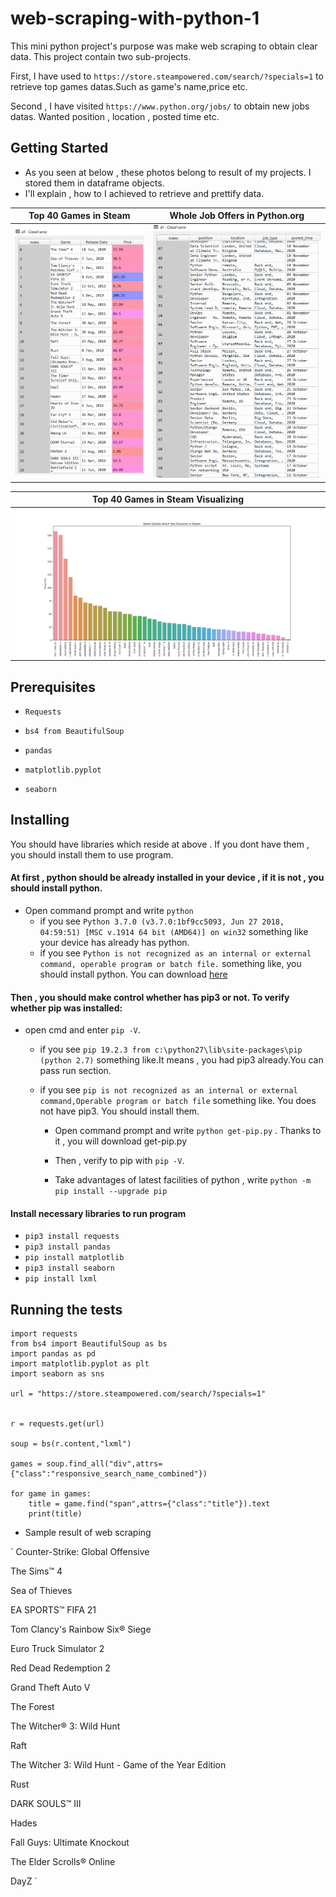 # web-scraping-with-python-1

This mini python project's purpose was make web scraping to obtain clear data. This project contain two sub-projects. 

First, I have used to `https://store.steampowered.com/search/?specials=1` to retrieve top games datas.Such as game's name,price etc.

Second , I have visited `https://www.python.org/jobs/` to obtain new jobs datas. Wanted position , location , posted time etc.

## Getting Started
* As you seen at below , these photos belong to result of my projects. I stored them in dataframe objects.
* I'll explain , how to I achieved to retrieve and prettify data.

|         Top 40 Games in Steam    | Whole Job Offers in Python.org |
|----------------------------------|--------------------------------|
| <img src="/img/games_table.png"> | <img src="/img/jobs_table.png">|

|              Top 40 Games in Steam Visualizing                    |
|-------------------------------------------------------------------|
|  <img src="/img/film.png">                                        |


## Prerequisites
* `Requests`

* `bs4 from BeautifulSoup`

* `pandas`

* `matplotlib.pyplot`

* `seaborn`

## Installing

You should have libraries which reside at above . If you dont have them , you should install them to use program.
#### At first , python should be already installed in your device , if it is not , you should install python.

* Open command prompt and write `python`
    * if you see `Python 3.7.0 (v3.7.0:1bf9cc5093, Jun 27 2018, 04:59:51) [MSC v.1914 64 bit (AMD64)] on win32` something like your device has already has python.
    * if you see `Python is not recognized as an internal or external command, operable program or batch file.` something like, you should install python. You can download <a href="https://www.python.org/downloads/">here</a>


#### Then , you should make control whether has pip3 or not. To verify whether pip was installed:
 * open cmd and enter `pip -V`.
 
      * if you see `pip 19.2.3 from c:\python27\lib\site-packages\pip (python 2.7)` something like.It means , you had pip3 already.You can pass run section.
    
      * if you see `pip is not recognized as an internal or external command,Operable program or batch file` something like. You does not have pip3. You should install them.
    
         * Open command prompt and write `python get-pip.py` . Thanks to it , you will download get-pip.py
           
         * Then , verify to pip with `pip -V`.
           
         * Take advantages of latest facilities of python , write `python -m pip install --upgrade pip`
 
#### Install necessary libraries to run program
* `pip3 install requests`
* `pip3 install pandas`
* `pip install matplotlib`
* `pip3 install seaborn`
* `pip install lxml`

## Running the tests

```
import requests
from bs4 import BeautifulSoup as bs
import pandas as pd
import matplotlib.pyplot as plt
import seaborn as sns

url = "https://store.steampowered.com/search/?specials=1"


r = requests.get(url)

soup = bs(r.content,"lxml")

games = soup.find_all("div",attrs={"class":"responsive_search_name_combined"})

for game in games:
    title = game.find("span",attrs={"class":"title"}).text
    print(title)
```


* Sample result of web scraping



`
Counter-Strike: Global Offensive

The Sims™ 4

Sea of Thieves

EA SPORTS™ FIFA 21

Tom Clancy's Rainbow Six® Siege

Euro Truck Simulator 2

Red Dead Redemption 2

Grand Theft Auto V

The Forest

The Witcher® 3: Wild Hunt

Raft

The Witcher 3: Wild Hunt - Game of the Year Edition

Rust

DARK SOULS™ III

Hades

Fall Guys: Ultimate Knockout

The Elder Scrolls® Online

DayZ
`


           

